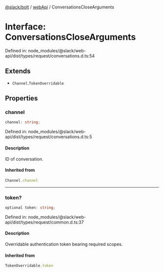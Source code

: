 [@slack/bolt](../../../../index.md) / [webApi](../index.md) / ConversationsCloseArguments

# Interface: ConversationsCloseArguments

Defined in: node\_modules/@slack/web-api/dist/types/request/conversations.d.ts:54

## Extends

- `Channel`.`TokenOverridable`

## Properties

### channel

```ts
channel: string;
```

Defined in: node\_modules/@slack/web-api/dist/types/request/conversations.d.ts:5

#### Description

ID of conversation.

#### Inherited from

```ts
Channel.channel
```

***

### token?

```ts
optional token: string;
```

Defined in: node\_modules/@slack/web-api/dist/types/request/common.d.ts:37

#### Description

Overridable authentication token bearing required scopes.

#### Inherited from

```ts
TokenOverridable.token
```
